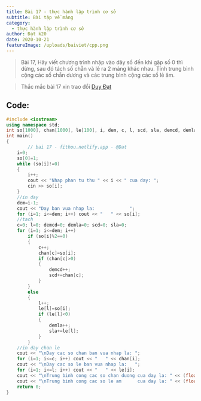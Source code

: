 ```yaml
---
title: Bài 17 - thực hành lập trình cơ sở
subtitle: Bài tập về mảng
category:
  - thực hành lập trình cơ sở
author: Đạt k20
date: 2020-10-21
featureImage: /uploads/baiviet/cpp.png
---
```


> Bài 17, Hãy viết chương trình nhập vào dãy số đến khi gặp số 0 thì dừng, sau đó tách số chẵn và lẻ ra 2 mảng khác nhau. Tính trung bình cộng các số chẵn dương và các trung bình cộng các số lẻ âm.

>Thắc mắc bài 17 xin trao đổi [Duy Đạt](https://www.facebook.com/duydat2002/)

## Code:

```c++
#include <iostream>
using namespace std;
int so[1000], chan[1000], le[100], i, dem, c, l, scd, sla, demcd, demla;
int main()
{
	    // bai 17 - fithou.netlify.app - @Dat
	i=0;
	so[0]=1;
	while (so[i]!=0)
	{
		i++;
		cout << "Nhap phan tu thu " << i << " cua day: ";
		cin >> so[i];
	}
	//in day
	dem=i-1;
	cout << "Day ban vua nhap la:             ";
	for (i=1; i<=dem; i++) cout << "   " << so[i];
	//tach
	c=0; l=0; demcd=0; demla=0; scd=0; sla=0;
	for (i=1; i<=dem; i++)
		if (so[i]%2==0)
		{
			c++;
			chan[c]=so[i];
			if (chan[c]>0)
			{
				demcd++;
				scd+=chan[c];
			}
		}
		else
		{
			l++;
			le[l]=so[i];
			if (le[l]<0)
			{
				demla++;
				sla+=le[l];
			}
		}
	//in day chan le
	cout << "\nDay cac so chan ban vua nhap la: ";
	for (i=1; i<=c; i++) cout << "   " << chan[i];
	cout << "\nDay cac so le ban vua nhap la:   ";
	for (i=1; i<=l; i++) cout << "   " << le[i];
	cout << "\nTrung binh cong cac so chan duong cua day la: " << (float)scd/demcd;
	cout << "\nTrung binh cong cac so le am      cua day la: " << (float)sla/demla;
	return 0;
}

```
